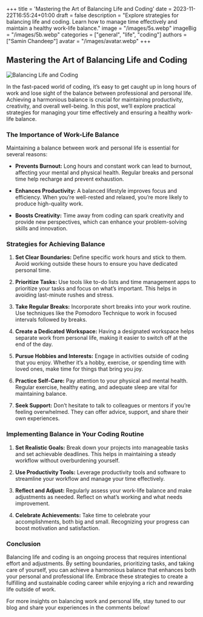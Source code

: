 +++
title = 'Mastering the Art of Balancing Life and Coding'
date = 2023-11-22T16:55:24+01:00
draft = false
description = "Explore strategies for balancing life and coding. Learn how to manage time effectively and maintain a healthy work-life balance."
image = "/images/5s.webp"
imageBig = "/images/5b.webp"
categories = ["general", "life", "coding"]
authors = ["Samin Chandeep"]
avatar = "/images/avatar.webp"
+++

## Mastering the Art of Balancing Life and Coding

![Balancing Life and Coding](https://example.com/images/balancing-life-coding.jpg)

In the fast-paced world of coding, it’s easy to get caught up in long hours of work and lose sight of the balance between professional and personal life. Achieving a harmonious balance is crucial for maintaining productivity, creativity, and overall well-being. In this post, we’ll explore practical strategies for managing your time effectively and ensuring a healthy work-life balance.

### The Importance of Work-Life Balance

Maintaining a balance between work and personal life is essential for several reasons:

- **Prevents Burnout:** Long hours and constant work can lead to burnout, affecting your mental and physical health. Regular breaks and personal time help recharge and prevent exhaustion.

- **Enhances Productivity:** A balanced lifestyle improves focus and efficiency. When you’re well-rested and relaxed, you’re more likely to produce high-quality work.

- **Boosts Creativity:** Time away from coding can spark creativity and provide new perspectives, which can enhance your problem-solving skills and innovation.

### Strategies for Achieving Balance

1. **Set Clear Boundaries:** Define specific work hours and stick to them. Avoid working outside these hours to ensure you have dedicated personal time.

2. **Prioritize Tasks:** Use tools like to-do lists and time management apps to prioritize your tasks and focus on what’s important. This helps in avoiding last-minute rushes and stress.

3. **Take Regular Breaks:** Incorporate short breaks into your work routine. Use techniques like the Pomodoro Technique to work in focused intervals followed by breaks.

4. **Create a Dedicated Workspace:** Having a designated workspace helps separate work from personal life, making it easier to switch off at the end of the day.

5. **Pursue Hobbies and Interests:** Engage in activities outside of coding that you enjoy. Whether it’s a hobby, exercise, or spending time with loved ones, make time for things that bring you joy.

6. **Practice Self-Care:** Pay attention to your physical and mental health. Regular exercise, healthy eating, and adequate sleep are vital for maintaining balance.

7. **Seek Support:** Don’t hesitate to talk to colleagues or mentors if you’re feeling overwhelmed. They can offer advice, support, and share their own experiences.

### Implementing Balance in Your Coding Routine

1. **Set Realistic Goals:** Break down your projects into manageable tasks and set achievable deadlines. This helps in maintaining a steady workflow without overburdening yourself.

2. **Use Productivity Tools:** Leverage productivity tools and software to streamline your workflow and manage your time effectively.

3. **Reflect and Adjust:** Regularly assess your work-life balance and make adjustments as needed. Reflect on what’s working and what needs improvement.

4. **Celebrate Achievements:** Take time to celebrate your accomplishments, both big and small. Recognizing your progress can boost motivation and satisfaction.

### Conclusion

Balancing life and coding is an ongoing process that requires intentional effort and adjustments. By setting boundaries, prioritizing tasks, and taking care of yourself, you can achieve a harmonious balance that enhances both your personal and professional life. Embrace these strategies to create a fulfilling and sustainable coding career while enjoying a rich and rewarding life outside of work.

For more insights on balancing work and personal life, stay tuned to our blog and share your experiences in the comments below!
